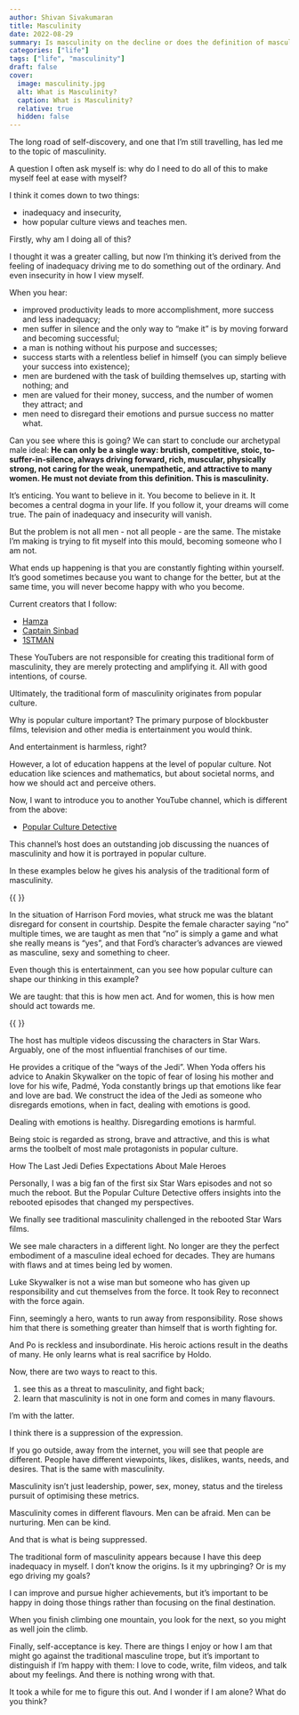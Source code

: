 ```yaml
---
author: Shivan Sivakumaran
title: Masculinity
date: 2022-08-29
summary: Is masculinity on the decline or does the definition of masculinity have to change?
categories: ["life"]
tags: ["life", "masculinity"]
draft: false
cover:
  image: masculinity.jpg
  alt: What is Masculinity?
  caption: What is Masculinity?
  relative: true
  hidden: false
---
```


The long road of self-discovery, and one that I’m still travelling, has led me to the topic of masculinity.

A question I often ask myself is: why do I need to do all of this to make myself feel at ease with myself?

I think it comes down to two things:
- inadequacy and insecurity,
- how popular culture views and teaches men.

Firstly, why am I doing all of this?

I thought it was a greater calling, but now I’m thinking it’s derived from the feeling of inadequacy driving me to do something out of the ordinary. And even insecurity in how I view myself.

When you hear:
- improved productivity leads to more accomplishment, more success and less inadequacy;
- men suffer in silence and the only way to “make it” is by moving forward and becoming successful;
- a man is nothing without his purpose and successes;
- success starts with a relentless belief in himself (you can simply believe your success into existence);
- men are burdened with the task of building themselves up, starting with nothing; and
- men are valued for their money, success, and the number of women they attract; and
- men need to disregard their emotions and pursue success no matter what.

Can you see where this is going? We can start to conclude our archetypal male ideal:
**He can only be a single way: brutish, competitive, stoic, to-suffer-in-silence, always driving forward, rich, muscular, physically strong, not caring for the weak, unempathetic, and attractive to many women. He must not deviate from this definition. This is masculinity.**

It’s enticing. You want to believe in it. You become to believe in it. It becomes a central dogma in your life. If you follow it, your dreams will come true. The pain of inadequacy and insecurity will vanish.

But the problem is not all men - not all people - are the same. The mistake I’m making is trying to fit myself into this mould, becoming someone who I am not.

What ends up happening is that you are constantly fighting within yourself. It’s good sometimes because you want to change for the better, but at the same time, you will never become happy with who you become.

Current creators that I follow:
- [Hamza](https://www.youtube.com/c/Hamza97)
- [Captain Sinbad](https://www.youtube.com/channel/UC8XKyvQ5Ne_bvYbgv8LaIeg)
- [1STMAN](https://www.youtube.com/c/1STMAN)

These YouTubers are not responsible for creating this traditional form of masculinity, they are merely protecting and amplifying it. All with good intentions, of course.

Ultimately, the traditional form of masculinity originates from popular culture.

Why is popular culture important? The primary purpose of blockbuster films, television and other media is entertainment you would think.

And entertainment is harmless, right?

However, a lot of education happens at the level of popular culture.
Not education like sciences and mathematics, but about societal norms, and how we should act and perceive others.

Now, I want to introduce you to another YouTube channel, which is different from the above:
- [Popular Culture Detective](https://www.youtube.com/c/PopCultureDetective)

This channel’s host does an outstanding job discussing the nuances of masculinity and how it is portrayed in popular culture.

In these examples below he gives his analysis of the traditional form of masculinity.


{{ <youtube wWoP8VpbpYI> }}

In the situation of Harrison Ford movies, what struck me was the blatant disregard for consent in courtship. Despite the female character saying “no” multiple times, we are taught as men that “no” is simply a game and what she really means is “yes”, and that Ford’s character’s advances are viewed as masculine, sexy and something to cheer.

Even though this is entertainment, can you see how popular culture can shape our thinking in this example?

We are taught: that this is how men act. And for women, this is how men should act towards me.

{{ <youtube tUPD1w78D5I> }}

The host has multiple videos discussing the characters in Star Wars. Arguably, one of the most influential franchises of our time.

He provides a critique of the “ways of the Jedi”. When Yoda offers his advice to Anakin Skywalker on the topic of fear of losing his mother and love for his wife, Padmé, Yoda constantly brings up that emotions like fear and love are bad. We construct the idea of the Jedi as someone who disregards emotions, when in fact, dealing with emotions is good.

Dealing with emotions is healthy. Disregarding emotions is harmful.

Being stoic is regarded as strong, brave and attractive, and this is what arms the toolbelt of most male protagonists in popular culture.

How The Last Jedi Defies Expectations About Male Heroes

Personally, I was a big fan of the first six Star Wars episodes and not so much the reboot. But the Popular Culture Detective offers insights into the rebooted episodes that changed my perspectives.

We finally see traditional masculinity challenged in the rebooted Star Wars films.

We see male characters in a different light. No longer are they the perfect embodiment of a masculine ideal echoed for decades. They are humans with flaws and at times being led by women.

Luke Skywalker is not a wise man but someone who has given up responsibility and cut themselves from the force. It took Rey to reconnect with the force again.

Finn, seemingly a hero, wants to run away from responsibility. Rose shows him that there is something greater than himself that is worth fighting for.

And Po is reckless and insubordinate. His heroic actions result in the deaths of many. He only learns what is real sacrifice by Holdo.

Now, there are two ways to react to this.
1. see this as a threat to masculinity, and fight back;
2. learn that masculinity is not in one form and comes in many flavours.

I’m with the latter.

I think there is a suppression of the expression.

If you go outside, away from the internet, you will see that people are different. People have different viewpoints, likes, dislikes, wants, needs, and desires. That is the same with masculinity.

Masculinity isn’t just leadership, power, sex, money, status and the tireless pursuit of optimising these metrics.

Masculinity comes in different flavours. Men can be afraid. Men can be nurturing. Men can be kind.

And that is what is being suppressed.

The traditional form of masculinity appears because I have this deep inadequacy in myself. I don’t know the origins. Is it my upbringing? Or is my ego driving my goals?

I can improve and pursue higher achievements, but it’s important to be happy in doing those things rather than focusing on the final destination.

When you finish climbing one mountain, you look for the next, so you might as well join the climb.

Finally, self-acceptance is key. There are things I enjoy or how I am that might go against the traditional masculine trope, but it’s important to distinguish if I’m happy with them: I love to code, write, film videos, and talk about my feelings. And there is nothing wrong with that.

It took a while for me to figure this out. And I wonder if I am alone? What do you think?
